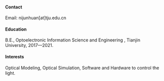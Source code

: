 




#### Contact

Email: nijunhuan[at]tju.edu.cn

#### Education
B.E., Optoelectronic Information Science and Engineering , Tianjin University, 2017—2021.

#### Interests
Optical Modeling, Optical Simulation, Software and Hardware to control the light.

